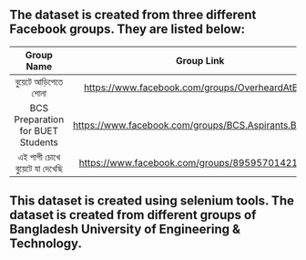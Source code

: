 ## The dataset is created from three different Facebook groups. They are listed below: 

| Group Name | Group Link    |
| :---:      | :---:         |
| বুয়েটে আড়িপেতে শোনা | https://www.facebook.com/groups/OverheardAtBUET  |
| BCS Preparation for BUET Students | https://www.facebook.com/groups/BCS.Aspirants.BUETian          |
| এই পাপী চোখে বুয়েটে যা দেখেছি | https://www.facebook.com/groups/895957014215386          |

## This dataset is created using selenium tools. The dataset is created from different groups of Bangladesh University of Engineering & Technology. 